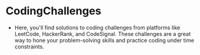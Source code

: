 # CodingChallenges
- Here, you'll find solutions to coding challenges from platforms like LeetCode, HackerRank, and CodeSignal. These challenges are a great way to hone your problem-solving skills and practice coding under time constraints.